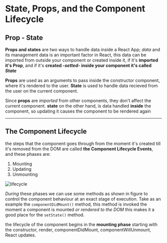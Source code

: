 # State, Props, and the Component Lifecycle

## Prop  -  State
**Props and states** are two ways to handle data inside a React App; *data* and its management data is an important factor in React, this data can be imported from outside your component or created inside it, if it's **imported it's Prop**, and if it's **created -*setted*- inside your component it's called *State***

**Props** are used as an arguments to pass inside the constructor component, where it's rendered to the user. **State** is used to handle data recieved from the user on the current component.

Since **props** are *imported* from other components, they don't affect the current component. **state** on the other hand, is data handled **inside** the component, so updating it causes the component to be rendered again

---

## The Component Lifecycle

the steps that the component goes through from the moment it's created till it's removed from the DOM are called **the Component Lifecycle Events**, and these phases are:

1. Mounting
2. Updating
3. Unmounting


![lifecycle](https://miro.medium.com/max/1400/0*0saPKFiTUk6W3FYp)


*During* these phases we can use some methods as shown in figure to control the component behaviour at an exact stage of execution. Take as an example the `componentDidMount()` method, this method is invoked the moment a component is mounted *or rendered to the DOM* this makes it a good place for the `setState()` method.

the lifecycle of the component begins in the **mounting phase** starting with the constructor, render, componentDidMount, componentWillUnmount, React updates.





